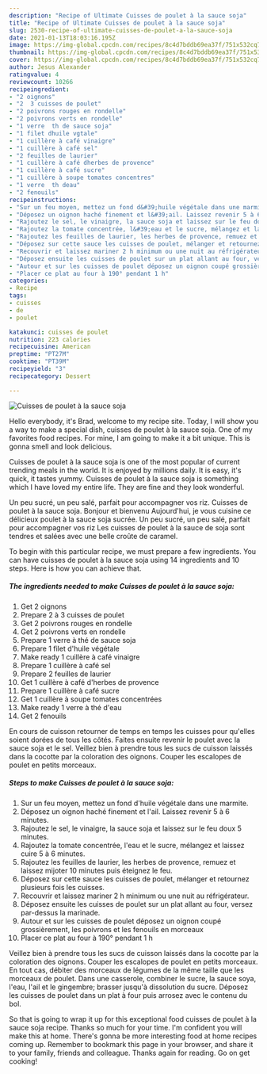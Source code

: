 ```yaml
---
description: "Recipe of Ultimate Cuisses de poulet à la sauce soja"
title: "Recipe of Ultimate Cuisses de poulet à la sauce soja"
slug: 2530-recipe-of-ultimate-cuisses-de-poulet-a-la-sauce-soja
date: 2021-01-13T18:03:16.195Z
image: https://img-global.cpcdn.com/recipes/8c4d7bddb69ea37f/751x532cq70/cuisses-de-poulet-a-la-sauce-soja-photo-principale-de-la-recette.jpg
thumbnail: https://img-global.cpcdn.com/recipes/8c4d7bddb69ea37f/751x532cq70/cuisses-de-poulet-a-la-sauce-soja-photo-principale-de-la-recette.jpg
cover: https://img-global.cpcdn.com/recipes/8c4d7bddb69ea37f/751x532cq70/cuisses-de-poulet-a-la-sauce-soja-photo-principale-de-la-recette.jpg
author: Jesus Alexander
ratingvalue: 4
reviewcount: 10266
recipeingredient:
- "2 oignons"
- "2  3 cuisses de poulet"
- "2 poivrons rouges en rondelle"
- "2 poivrons verts en rondelle"
- "1 verre  th de sauce soja"
- "1 filet dhuile vgtale"
- "1 cuillère à café vinaigre"
- "1 cuillère à café sel"
- "2 feuilles de laurier"
- "1 cuillère à café dherbes de provence"
- "1 cuillère à café sucre"
- "1 cuillère à soupe tomates concentres"
- "1 verre  th deau"
- "2 fenouils"
recipeinstructions:
- "Sur un feu moyen, mettez un fond d&#39;huile végétale dans une marmite."
- "Déposez un oignon haché finement et l&#39;ail. Laissez revenir 5 à 6 minutes."
- "Rajoutez le sel, le vinaigre, la sauce soja et laissez sur le feu doux 5 minutes."
- "Rajoutez la tomate concentrée, l&#39;eau et le sucre, mélangez et laissez cuire 5 à 6 minutes."
- "Rajoutez les feuilles de laurier, les herbes de provence, remuez et laissez mijoter 10 minutes puis éteignez le feu."
- "Déposez sur cette sauce les cuisses de poulet, mélanger et retournez plusieurs fois les cuisses."
- "Recouvrir et laissez mariner 2 h minimum ou une nuit au réfrigérateur."
- "Déposez ensuite les cuisses de poulet sur un plat allant au four, versez par-dessus la marinade."
- "Autour et sur les cuisses de poulet déposez un oignon coupé grossièrement, les poivrons et les fenouils en morceaux"
- "Placer ce plat au four à 190° pendant 1 h"
categories:
- Recipe
tags:
- cuisses
- de
- poulet

katakunci: cuisses de poulet 
nutrition: 223 calories
recipecuisine: American
preptime: "PT27M"
cooktime: "PT39M"
recipeyield: "3"
recipecategory: Dessert

---
```



![Cuisses de poulet à la sauce soja](https://img-global.cpcdn.com/recipes/8c4d7bddb69ea37f/751x532cq70/cuisses-de-poulet-a-la-sauce-soja-photo-principale-de-la-recette.jpg)

Hello everybody, it's Brad, welcome to my recipe site. Today, I will show you a way to make a special dish, cuisses de poulet à la sauce soja. One of my favorites food recipes. For mine, I am going to make it a bit unique. This is gonna smell and look delicious.

Cuisses de poulet à la sauce soja is one of the most popular of current trending meals in the world. It is enjoyed by millions daily. It is easy, it's quick, it tastes yummy. Cuisses de poulet à la sauce soja is something which I have loved my entire life. They are fine and they look wonderful.

Un peu sucré, un peu salé, parfait pour accompagner vos riz. Cuisses de poulet à la sauce soja. Bonjour et bienvenu Aujourd&#39;hui, je vous cuisine ce délicieux poulet à la sauce soja sucrée. Un peu sucré, un peu salé, parfait pour accompagner vos riz Les cuisses de poulet à la sauce de soja sont tendres et salées avec une belle croûte de caramel.


To begin with this particular recipe, we must prepare a few ingredients. You can have cuisses de poulet à la sauce soja using 14 ingredients and 10 steps. Here is how you can achieve that.

<!--inarticleads1-->

##### The ingredients needed to make Cuisses de poulet à la sauce soja:

1. Get 2 oignons
1. Prepare 2 à 3 cuisses de poulet
1. Get 2 poivrons rouges en rondelle
1. Get 2 poivrons verts en rondelle
1. Prepare 1 verre à thé de sauce soja
1. Prepare 1 filet d&#39;huile végétale
1. Make ready 1 cuillère à café vinaigre
1. Prepare 1 cuillère à café sel
1. Prepare 2 feuilles de laurier
1. Get 1 cuillère à café d&#39;herbes de provence
1. Prepare 1 cuillère à café sucre
1. Get 1 cuillère à soupe tomates concentrées
1. Make ready 1 verre à thé d&#39;eau
1. Get 2 fenouils


En cours de cuisson retourner de temps en temps les cuisses pour qu&#39;elles soient dorées de tous les côtés. Faites ensuite revenir le poulet avec la sauce soja et le sel. Veillez bien à prendre tous les sucs de cuisson laissés dans la cocotte par la coloration des oignons. Couper les escalopes de poulet en petits morceaux. 

<!--inarticleads2-->

##### Steps to make Cuisses de poulet à la sauce soja:

1. Sur un feu moyen, mettez un fond d&#39;huile végétale dans une marmite.
1. Déposez un oignon haché finement et l&#39;ail. Laissez revenir 5 à 6 minutes.
1. Rajoutez le sel, le vinaigre, la sauce soja et laissez sur le feu doux 5 minutes.
1. Rajoutez la tomate concentrée, l&#39;eau et le sucre, mélangez et laissez cuire 5 à 6 minutes.
1. Rajoutez les feuilles de laurier, les herbes de provence, remuez et laissez mijoter 10 minutes puis éteignez le feu.
1. Déposez sur cette sauce les cuisses de poulet, mélanger et retournez plusieurs fois les cuisses.
1. Recouvrir et laissez mariner 2 h minimum ou une nuit au réfrigérateur.
1. Déposez ensuite les cuisses de poulet sur un plat allant au four, versez par-dessus la marinade.
1. Autour et sur les cuisses de poulet déposez un oignon coupé grossièrement, les poivrons et les fenouils en morceaux
1. Placer ce plat au four à 190° pendant 1 h


Veillez bien à prendre tous les sucs de cuisson laissés dans la cocotte par la coloration des oignons. Couper les escalopes de poulet en petits morceaux. En tout cas, débiter des morceaux de légumes de la même taille que les morceaux de poulet. Dans une casserole, combiner le sucre, la sauce soya, l&#39;eau, l&#39;ail et le gingembre; brasser jusqu&#39;à dissolution du sucre. Déposez les cuisses de poulet dans un plat à four puis arrosez avec le contenu du bol. 

So that is going to wrap it up for this exceptional food cuisses de poulet à la sauce soja recipe. Thanks so much for your time. I'm confident you will make this at home. There's gonna be more interesting food at home recipes coming up. Remember to bookmark this page in your browser, and share it to your family, friends and colleague. Thanks again for reading. Go on get cooking!
